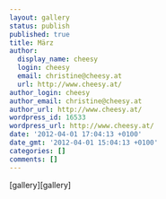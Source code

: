 ```yaml
---
layout: gallery
status: publish
published: true
title: März
author:
  display_name: cheesy
  login: cheesy
  email: christine@cheesy.at
  url: http://www.cheesy.at/
author_login: cheesy
author_email: christine@cheesy.at
author_url: http://www.cheesy.at/
wordpress_id: 16533
wordpress_url: http://www.cheesy.at/
date: '2012-04-01 17:04:13 +0100'
date_gmt: '2012-04-01 15:04:13 +0100'
categories: []
comments: []
---
```

<!--:de-->[gallery]<!--:--><!--:en-->[gallery]<!--:-->
